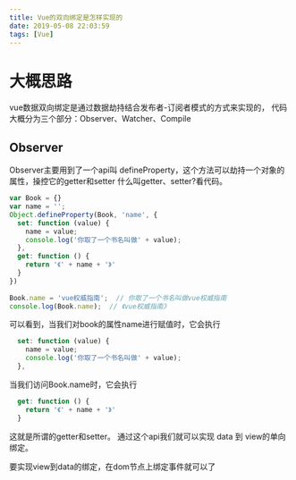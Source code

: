 ```yaml
---
title: Vue的双向绑定是怎样实现的
date: 2019-05-08 22:03:59
tags: [Vue]
---
```


# 大概思路
vue数据双向绑定是通过数据劫持结合发布者-订阅者模式的方式来实现的，
代码大概分为三个部分：Observer、Watcher、Compile
## Observer
Observer主要用到了一个api叫 defineProperty，这个方法可以劫持一个对象的属性，操控它的getter和setter
什么叫getter、setter?看代码。
```javascript
var Book = {}
var name = '';
Object.defineProperty(Book, 'name', {
  set: function (value) {
    name = value;
    console.log('你取了一个书名叫做' + value);
  },
  get: function () {
    return '《' + name + '》'
  }
})
 
Book.name = 'vue权威指南';  // 你取了一个书名叫做vue权威指南
console.log(Book.name);  // 《vue权威指南》
```
可以看到，当我们对book的属性name进行赋值时，它会执行
```javascript
  set: function (value) {
    name = value;
    console.log('你取了一个书名叫做' + value);
  },
```
当我们访问Book.name时，它会执行
```javascript
  get: function () {
    return '《' + name + '》'
  }
```

这就是所谓的getter和setter。
通过这个api我们就可以实现 data 到 view的单向绑定。

要实现view到data的绑定，在dom节点上绑定事件就可以了

### 